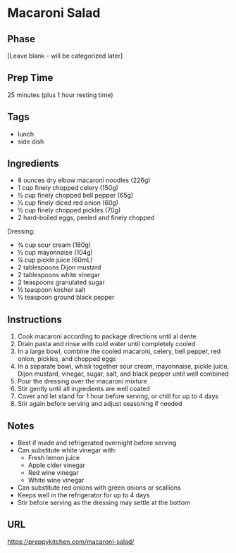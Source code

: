 # Macaroni Salad

## Phase
[Leave blank - will be categorized later]

## Prep Time
25 minutes (plus 1 hour resting time)

## Tags
- lunch
- side dish

## Ingredients
- 8 ounces dry elbow macaroni noodles (226g)
- 1 cup finely chopped celery (150g)
- ½ cup finely chopped bell pepper (65g)
- ½ cup finely diced red onion (60g)
- ½ cup finely chopped pickles (70g)
- 2 hard-boiled eggs, peeled and finely chopped

Dressing:
- ¾ cup sour cream (180g)
- ½ cup mayonnaise (104g)
- ¼ cup pickle juice (60mL)
- 2 tablespoons Dijon mustard
- 2 tablespoons white vinegar
- 2 teaspoons granulated sugar
- ½ teaspoon kosher salt
- ½ teaspoon ground black pepper

## Instructions
1. Cook macaroni according to package directions until al dente
2. Drain pasta and rinse with cold water until completely cooled
3. In a large bowl, combine the cooled macaroni, celery, bell pepper, red onion, pickles, and chopped eggs
4. In a separate bowl, whisk together sour cream, mayonnaise, pickle juice, Dijon mustard, vinegar, sugar, salt, and black pepper until well combined
5. Pour the dressing over the macaroni mixture
6. Stir gently until all ingredients are well coated
7. Cover and let stand for 1 hour before serving, or chill for up to 4 days
8. Stir again before serving and adjust seasoning if needed

## Notes
- Best if made and refrigerated overnight before serving
- Can substitute white vinegar with:
  - Fresh lemon juice
  - Apple cider vinegar
  - Red wine vinegar
  - White wine vinegar
- Can substitute red onions with green onions or scallions
- Keeps well in the refrigerator for up to 4 days
- Stir before serving as the dressing may settle at the bottom

## URL
https://preppykitchen.com/macaroni-salad/
